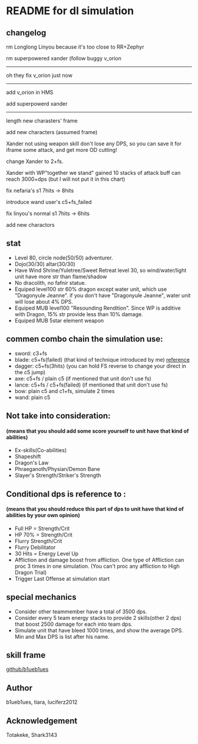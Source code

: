 # README for dl simulation


## changelog

rm Longlong Linyou because it's too close to RR+Zephyr

rm superpowered xander (follow buggy v\_orion

----------------

oh they fix v\_orion just now

----------------------

add v\_orion in HMS

add superpowerd xander

---------------------------

length new charasters' frame 

add new characters (assumed frame)

Xander not using weapon skill don't lose any DPS, so you can save it for iframe some attack, and get more OD cutting!  

change Xander to 2+fs.

Xander with WP"together we stand" gained 10 stacks of attack buff can reach 3000+dps (but I will not put it in this chart)

fix nefaria's s1 7hits -> 8hits

introduce wand user's c5+fs\_failed

fix linyou's normal s1 7hits -> 6hits

add new charactors





## stat
- Level 80, circle node(50/50) adventurer.
- Dojo(30/30) altar(30/30) 
- Have Wind Shrine/Yuletree/Sweet Retreat level 30, so wind/water/light unit have more str than flame/shadow
- No dracolith, no fafnir statue.
- Equiped level100 str 60% dragon except water unit, which use "Dragonyule Jeanne". if you don't have "Dragonyule Jeanne", water unit will lose about 4% DPS.
- Equiped MUB level100 "Resounding Rendition". Since WP is additive with Dragon, 15% str provide less than 10% damage.
- Equiped MUB 5star element weapon

## commen combo chain the simulation use:
- sword: c3+fs
- blade: c5+fs(failed) (that kind of technique introduced by me) [reference](https://www.bilibili.com/video/av38956687/)
- dagger: c5+fs(3hits) (you can hold FS reverse to change your direct in the c5 jump)
- axe: c5+fs / plain c5 (if mentioned that unit don't use fs)
- lance: c5+fs / c5+fs(failed) (if mentioned that unit don't use fs)
- bow: plain c5 and c1+fs, simulate 2 times
- wand: plain c5

## Not take into consideration: 
#### (means that you should add some score yourself to unit have that kind of abilities)
- Ex-skills(Co-abilities)
- Shapeshift
- Dragon's Law
- Phraeganoth/Physian/Demon Bane
- Slayer's Strength/Striker's Strength

## Conditional dps is reference to :
#### (means that you should reduce this part of dps to unit have that kind of abilities by your own opinion)
- Full HP = Strength/Crit
- HP 70% = Strength/Crit
- Flurry Strength/Crit
- Flurry Debilitator
- 30 Hits = Energy Level Up
- Affliction and damage boost from affliction. One type of Affliction can proc 3 times in one simulation. (You can't proc any affliction to High Dragon Trial)
- Trigger Last Offense at simulation start

## special mechanics
- Consider other teammember have a total of 3500 dps.
- Consider every 5 team energy stacks to provide 2 skills(other 2 dps) that boost 2500 damage for each into team dps.
- Simulate unit that have bleed 1000 times, and show the average DPS. Min and Max DPS is list after his name.

## skill frame
[github/b1ueb1ues](https://github.com/b1ueb1ues/dl/tree/master/framedata/skills)

## Author
b1ueb1ues, tiara, luciferz2012

## Acknowledgement
Totakeke, Shark3143
